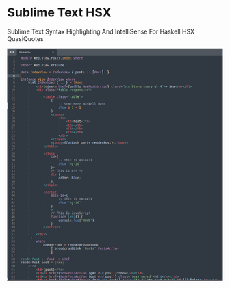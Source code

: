 # Sublime Text HSX

Sublime Text Syntax Highlighting And IntelliSense For Haskell HSX QuasiQuotes

![Demo](./demo.png)
